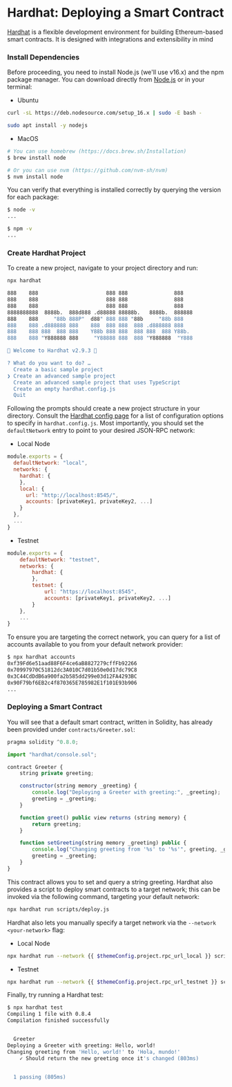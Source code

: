 # Hardhat: Deploying a Smart Contract
[Hardhat](https://hardhat.org/) is a flexible development environment for building Ethereum-based smart contracts. It is designed with integrations and extensibility in mind

### Install Dependencies
Before proceeding, you need to install Node.js (we'll use v16.x) and the npm package manager. You can download directly from [Node.js](https://nodejs.org/en/download/) or in your terminal:

- Ubuntu
```bash
curl -sL https://deb.nodesource.com/setup_16.x | sudo -E bash -

sudo apt install -y nodejs
```
- MacOS
```bash
# You can use homebrew (https://docs.brew.sh/Installation)
$ brew install node

# Or you can use nvm (https://github.com/nvm-sh/nvm)
$ nvm install node 
```

You can verify that everything is installed correctly by querying the version for each package:
```bash
$ node -v
...

$ npm -v
...
```

### Create Hardhat Project
To create a new project, navigate to your project directory and run:
```bash
npx hardhat

888    888                      888 888               888
888    888                      888 888               888
888    888                      888 888               888
8888888888  8888b.  888d888 .d88888 88888b.   8888b.  888888
888    888     "88b 888P"  d88" 888 888 "88b     "88b 888
888    888 .d888888 888    888  888 888  888 .d888888 888
888    888 888  888 888    Y88b 888 888  888 888  888 Y88b.
888    888 "Y888888 888     "Y88888 888  888 "Y888888  "Y888

👷 Welcome to Hardhat v2.9.3 👷‍

? What do you want to do? …
  Create a basic sample project
❯ Create an advanced sample project
  Create an advanced sample project that uses TypeScript
  Create an empty hardhat.config.js
  Quit
```
Following the prompts should create a new project structure in your directory. Consult the [Hardhat config page](https://hardhat.org/config/) 
for a list of configuration options to specify in `hardhat.config.js`. Most importantly, you should set the `defaultNetwork` entry to point to your desired JSON-RPC network:

- Local Node
```js
module.exports = {
  defaultNetwork: "local",
  networks: {
    hardhat: {
    },
    local: {
      url: "http://localhost:8545/",
      accounts: [privateKey1, privateKey2, ...]
    }
  },
  ...
} 
```
- Testnet
```js
module.exports = {
    defaultNetwork: "testnet",
    networks: {
        hardhat: {
        },
        testnet: {
            url: "https://localhost:8545",
            accounts: [privateKey1, privateKey2, ...]
        }
    },
    ...
}
```

To ensure you are targeting the correct network, you can query for a list of accounts available to you from your default network provider:

```bash
$ npx hardhat accounts
0xf39Fd6e51aad88F6F4ce6aB8827279cffFb92266
0x70997970C51812dc3A010C7d01b50e0d17dc79C8
0x3C44CdDdB6a900fa2b585dd299e03d12FA4293BC
0x90F79bf6EB2c4f870365E785982E1f101E93b906
...
```

### Deploying a Smart Contract
You will see that a default smart contract, written in Solidity, has already been provided under `contracts/Greeter.sol`:
```js
pragma solidity ^0.8.0;

import "hardhat/console.sol";

contract Greeter {
    string private greeting;

    constructor(string memory _greeting) {
        console.log("Deploying a Greeter with greeting:", _greeting);
        greeting = _greeting;
    }

    function greet() public view returns (string memory) {
        return greeting;
    }

    function setGreeting(string memory _greeting) public {
        console.log("Changing greeting from '%s' to '%s'", greeting, _greeting);
        greeting = _greeting;
    }
}

```

This contract allows you to set and query a string greeting. Hardhat also provides a script to deploy smart contracts to a target network; this can be invoked via the following command, targeting your default network:
```bash
npx hardhat run scripts/deploy.js
```

Hardhat also lets you manually specify a target network via the `--network <your-network>` flag:

- Local Node
```bash
npx hardhat run --network {{ $themeConfig.project.rpc_url_local }} scripts/deploy.js
```

- Testnet

```bash
npx hardhat run --network {{ $themeConfig.project.rpc_url_testnet }} scripts/deploy.js
```

Finally, try running a Hardhat test:
```bash
$ npx hardhat test
Compiling 1 file with 0.8.4
Compilation finished successfully


  Greeter
Deploying a Greeter with greeting: Hello, world!
Changing greeting from 'Hello, world!' to 'Hola, mundo!'
    ✓ Should return the new greeting once it's changed (803ms)


  1 passing (805ms)
```


